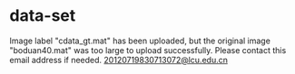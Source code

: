 # data-set
Image label "cdata_gt.mat" has been uploaded, but the original image "boduan40.mat" was too large to upload successfully. Please contact this email address if needed.
 20120719830713072@lcu.edu.cn

